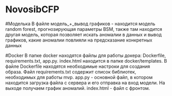 # NovosibCFP

#Моделька
В файле модель_+_вывод графиков - находится модель random forest, прогнозирующая параметры BSM, также там находится другая модель, которая позволяет искать аномалии в данных и вывод графиков, какие аномалии повлияли на предсказание конкретных данных

#Docker
В папке docker находятся файлы для работы докера: Dockerfile, requirements.txt, app.py. index.html находится в папке docker/templates.
В файле Dockerfile находятся необходимые настроки для создания образа. 
Файл requirements.txt содержит список библиотек, необходимых для работы mvp.
app.py - основной файл, в котором находится загрузка файла с сервера и его отправка на вход модели. На выходе получаем график аномалий.
index.html - файл с фронтом.
